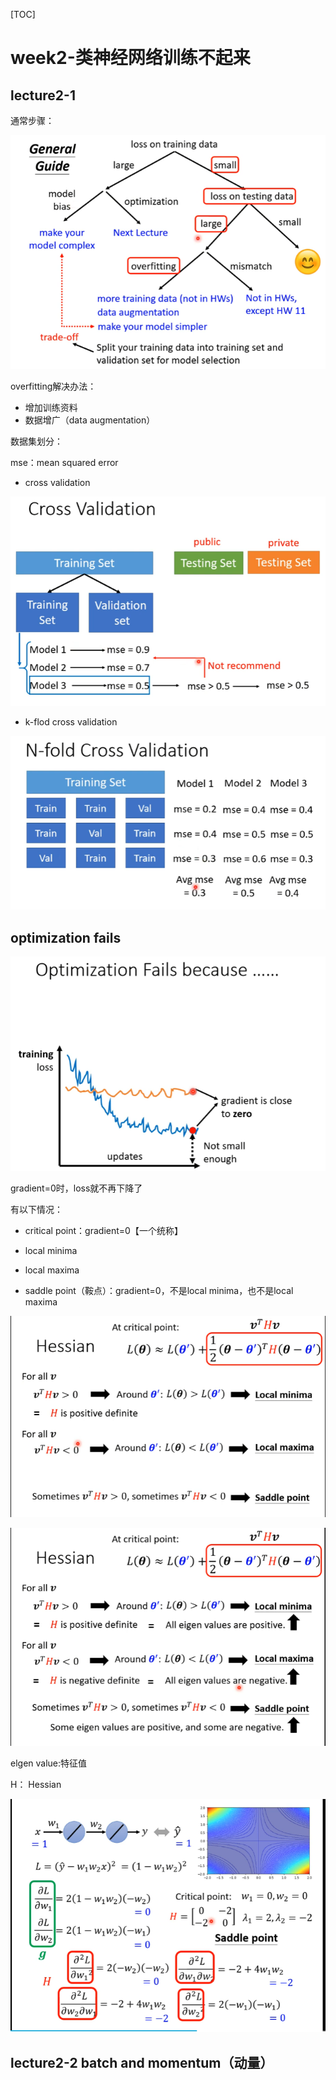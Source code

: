 [TOC]



# week2-类神经网络训练不起来



## lecture2-1  

通常步骤：

![image-20210307164927390](images/image-20210307164927390.png)





overfitting解决办法：

- 增加训练资料
- 数据增广（data augmentation）



数据集划分：

mse：mean squared error



- cross validation

![image-20210307172004356](images/image-20210307172004356.png)



- k-flod cross validation

![image-20210307171940652](images/image-20210307171940652.png)

 

## optimization fails

![image-20210307172655076](images/image-20210307172655076.png)

gradient=0时，loss就不再下降了

有以下情况：

- critical point：gradient=0【一个统称】

- local minima
- local maxima
- saddle point（鞍点）：gradient=0，不是local minima，也不是local maxima

![image-20210307175433245](images/image-20210307175433245.png)



![image-20210307175603861](images/image-20210307175603861.png)

elgen value:特征值



H： Hessian

![image-20210307180244350](images/image-20210307180244350.png)



## lecture2-2 batch and momentum（动量）

